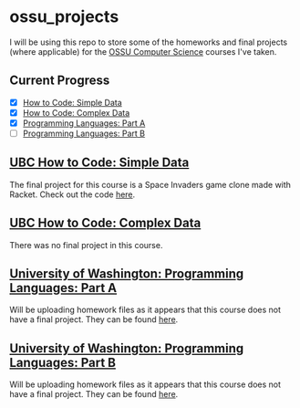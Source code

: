 # ossu_projects
I will be using this repo to store some of the homeworks and final projects (where applicable) for the [OSSU Computer Science](https://github.com/ossu/computer-science#curriculum) courses I've taken.

## Current Progress
- [x] [How to Code: Simple Data](#UBC-How-to-Code-Simple-Data)
- [x] [How to Code: Complex Data](#UBC-How-to-Code-Complex-Data)
- [x] [Programming Languages: Part A](#University-of-Washington-Programming-Languages-Part-A)
- [ ] [Programming Languages: Part B](#University-of-Washington-Programming-Languages-Part-B)

## [UBC How to Code: Simple Data](https://www.edx.org/course/how-to-code-simple-data)
The final project for this course is a Space Invaders game clone made with Racket. Check out the code [here](UBC%20HtC1x%20How%20to%20Code%20-%20Simple%20Data%20/space-invaders.rkt).

## [UBC How to Code: Complex Data](https://www.edx.org/course/how-to-code-complex-data)
There was no final project in this course.

## [University of Washington: Programming Languages: Part A](https://www.coursera.org/learn/programming-languages)
Will be uploading homework files as it appears that this course does not have a final project. They can be found [here](Programming%20Languages%20-%20Part%20A/Homeworks).

## [University of Washington: Programming Languages: Part B](https://www.coursera.org/learn/programming-languages-part-b?)
Will be uploading homework files as it appears that this course does not have a final project. They can be found [here](Programming%20Languages%20-%20Part%20B/Homeworks).
